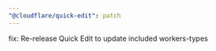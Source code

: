 ```yaml
---
"@cloudflare/quick-edit": patch
---
```


fix: Re-release Quick Edit to update included workers-types

